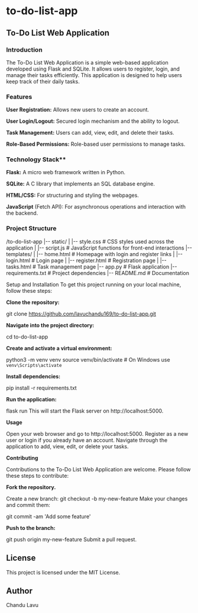 # to-do-list-app
## To-Do List Web Application
### Introduction
The To-Do List Web Application is a simple web-based application developed using Flask and SQLite. It allows users to register, login, and manage their tasks efficiently. This application is designed to help users keep track of their daily tasks.

### Features
**User Registration:** Allows new users to create an account.

**User Login/Logout:** Secured login mechanism and the ability to logout.

**Task Management:** Users can add, view, edit, and delete their tasks.

**Role-Based Permissions:** Role-based user permissions to manage tasks.

### Technology Stack**
**Flask:** A micro web framework written in Python.

**SQLite:** A C library that implements an SQL database engine.

**HTML/CSS:** For structuring and styling the webpages.

**JavaScript** (Fetch API): For asynchronous operations and interaction with the backend.

### Project Structure

/to-do-list-app
|-- static/
|   |-- style.css # CSS styles used across the application
|   |-- script.js # JavaScript functions for front-end interactions
|-- templates/
|   |-- home.html # Homepage with login and register links
|   |-- login.html # Login page
|   |-- register.html # Registration page
|   |-- tasks.html # Task management page
|-- app.py # Flask application
|-- requirements.txt # Project dependencies
|-- README.md # Documentation


Setup and Installation
To get this project running on your local machine, follow these steps:

**Clone the repository:**

git clone https://github.com/lavuchandu169/to-do-list-app.git

**Navigate into the project directory:**

cd to-do-list-app

 **Create and activate a virtual environment:**

python3 -m venv venv
source venv/bin/activate  # On Windows use `venv\Scripts\activate`

**Install dependencies:**

pip install -r requirements.txt

**Run the application:**

flask run
This will start the Flask server on http://localhost:5000.

**Usage**

Open your web browser and go to http://localhost:5000.
Register as a new user or login if you already have an account.
Navigate through the application to add, view, edit, or delete your tasks.

**Contributing**

Contributions to the To-Do List Web Application are welcome. Please follow these steps to contribute:

**Fork the repository.**

Create a new branch:
git checkout -b my-new-feature
Make your changes and commit them:

git commit -am 'Add some feature'

**Push to the branch:**

git push origin my-new-feature
Submit a pull request.

## License
This project is licensed under the MIT License.

## Author
Chandu Lavu


